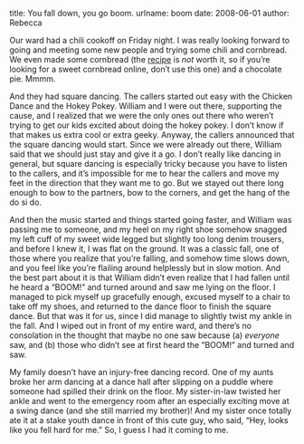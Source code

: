 title: You fall down, you go boom.
urlname: boom
date: 2008-06-01
author: Rebecca

Our ward had a chili cookoff on Friday night. I was really looking forward to
going and meeting some new people and trying some chili and cornbread. We even
made some cornbread (the [recipe][a] is *not* worth it, so if you&#x02bc;re
looking for a sweet cornbread online, don&#x02bc;t use this one) and a chocolate
pie. Mmmm.

And they had square dancing. The callers started out easy with the Chicken Dance
and the Hokey Pokey. William and I were out there, supporting the cause, and I
realized that we were the only ones out there who weren&#x02bc;t trying to get
our kids excited about doing the hokey pokey. I don&#x02bc;t know if that makes
us extra cool or extra geeky. Anyway, the callers announced that the square
dancing would start. Since we were already out there, William said that we
should just stay and give it a go. I don&#x02bc;t really like dancing in
general, but square dancing is especially tricky because you have to listen to
the callers, and it&#x02bc;s impossible for me to hear the callers and move my
feet in the direction that they want me to go. But we stayed out there long
enough to bow to the partners, bow to the corners, and get the hang of the do si
do.

And then the music started and things started going faster, and William was
passing me to someone, and my heel on my right shoe somehow snagged my left cuff
of my sweet wide legged but slightly too long denim trousers, and before I knew
it, I was flat on the ground. It was a classic fall, one of those where you
realize that you&#x02bc;re falling, and somehow time slows down, and you feel
like you&#x02bc;re flailing around helplessly but in slow motion. And the best
part about it is that William didn&#x02bc;t even realize that I had fallen until
he heard a &ldquo;BOOM!&rdquo; and turned around and saw me lying on the floor.
I managed to pick myself up gracefully enough, excused myself to a chair to take
off my shoes, and returned to the dance floor to finish the square dance. But
that was it for us, since I did manage to slightly twist my ankle in the fall.
And I wiped out in front of my entire ward, and there&#x02bc;s no consolation in
the thought that maybe no one saw because (a) *everyone* saw, and (b) those who
didn&#x02bc;t see at first heard the &ldquo;BOOM!&rdquo; and turned and saw.

My family doesn&#x02bc;t have an injury-free dancing record. One of my aunts
broke her arm dancing at a dance hall after slipping on a puddle where someone
had spilled their drink on the floor. My sister-in-law twisted her ankle and
went to the emergency room after an especially exciting move at a swing dance
(and she still married my brother)! And my sister once totally ate it at a stake
youth dance in front of this cute guy, who said, &ldquo;Hey, looks like you fell
hard for me.&rdquo;  So, I guess I had it coming to me.

[a]: https://www.thespruceeats.com/honey-buttermilk-cornbread-3054207
